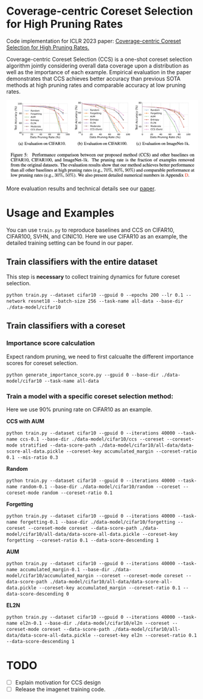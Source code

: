 # Coverage-centric Coreset Selection for High Pruning Rates

Code implementation for ICLR 2023 paper: [Coverage-centric Coreset Selection for High Pruning Rates.](https://openreview.net/forum?id=QwKvL6wC8Yi)

Coverage-centric Coreset Selection (CCS) is a one-shot coreset selection algorithm jointly considering overall data coverage upon a distribution as well as the importance of each example.
Empirical evaluation in the paper demonstrates that CCS achieves  better accuracy than previous SOTA methods at high pruning rates and comparable accuracy at low pruning rates.

<img src="./figs/github-performance.png" alt="image"></img>

More evaluation results and technical details see our [paper](https://arxiv.org/abs/2210.15809).

# Usage and Examples

You can use `train.py` to reproduce baselines and CCS on CIFAR10, CIFAR100, SVHN, and CINIC10. Here we use CIFAR10 as an example, the detailed training setting can be found in our paper.

## Train classifiers with the entire dataset
This step is **necessary** to collect training dynamics for future coreset selection.
```
python train.py --dataset cifar10 --gpuid 0 --epochs 200 --lr 0.1 --network resnet18 --batch-size 256 --task-name all-data --base-dir ./data-model/cifar10
```

## Train classifiers with a coreset

### Importance score calculation
Expect random pruning, we need to first calcualte the different importance scores for coreset selection.

```
python generate_importance_score.py --gpuid 0 --base-dir ./data-model/cifar10 --task-name all-data
```

### Train a model with a specific coreset selection method:
Here we use 90% pruning rate on CIFAR10 as an example.

**CCS with AUM**
```
python train.py --dataset cifar10 --gpuid 0 --iterations 40000 --task-name ccs-0.1 --base-dir ./data-model/cifar10/ccs --coreset --coreset-mode stratified --data-score-path ./data-model/cifar10/all-data/data-score-all-data.pickle --coreset-key accumulated_margin --coreset-ratio 0.1 --mis-ratio 0.3
```

**Random**
```
python train.py --dataset cifar10 --gpuid 0 --iterations 40000 --task-name random-0.1 --base-dir ./data-model/cifar10/random --coreset --coreset-mode random --coreset-ratio 0.1
```

**Forgetting**
```
python train.py --dataset cifar10 --gpuid 0 --iterations 40000 --task-name forgetting-0.1 --base-dir ./data-model/cifar10/forgetting --coreset --coreset-mode coreset --data-score-path ./data-model/cifar10/all-data/data-score-all-data.pickle --coreset-key forgetting --coreset-ratio 0.1 --data-score-descending 1
```

**AUM**
```
python train.py --dataset cifar10 --gpuid 0 --iterations 40000 --task-name accumulated_margin-0.1 --base-dir ./data-model/cifar10/accumulated_margin --coreset --coreset-mode coreset --data-score-path ./data-model/cifar10/all-data/data-score-all-data.pickle --coreset-key accumulated_margin --coreset-ratio 0.1 --data-score-descending 0
```

**EL2N**
```
python train.py --dataset cifar10 --gpuid 0 --iterations 40000 --task-name el2n-0.1 --base-dir ./data-model/cifar10/el2n --coreset --coreset-mode coreset --data-score-path ./data-model/cifar10/all-data/data-score-all-data.pickle --coreset-key el2n --coreset-ratio 0.1 --data-score-descending 1
```

# TODO
- [ ] Explain motivation for CCS design
- [ ] Release the imagenet training code.